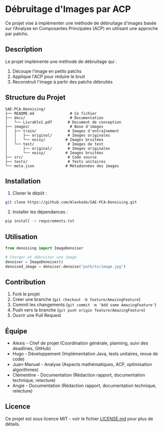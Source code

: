 # Débruitage d'Images par ACP

Ce projet vise à implémenter une méthode de débruitage d'images basée sur l'Analyse en Composantes Principales (ACP) en utilisant une approche par patchs.

## Description

Le projet implémente une méthode de débruitage qui :
1. Découpe l'image en petits patchs
2. Applique l'ACP pour réduire le bruit
3. Reconstruit l'image à partir des patchs débruités

## Structure du Projet

```
SAE-PCA-Denoising/
├── README.md                # Ce fichier
├── docs/                    # Documentation
│   └── Livrable1.pdf       # Document de conception
├── images/                  # Base d'images
│   ├── train/              # Images d'entraînement
│   │   ├── original/       # Images originales
│   │   └── noisy/         # Images bruitées
│   └── test/               # Images de test
│       ├── original/       # Images originales
│       └── noisy/         # Images bruitées
├── src/                    # Code source
├── tests/                  # Tests unitaires
└── meta.json              # Métadonnées des images
```

## Installation

1. Cloner le dépôt :
```bash
git clone https://github.com/Alexkode/SAE-PCA-Denoising.git
```

2. Installer les dépendances :
```bash
pip install -r requirements.txt
```

## Utilisation

```python
from denoising import ImageDenoiser

# Charger et débruiter une image
denoiser = ImageDenoiser()
denoised_image = denoiser.denoise("path/to/image.jpg")
```

## Contribution

1. Fork le projet
2. Créer une branche (`git checkout -b feature/AmazingFeature`)
3. Commit les changements (`git commit -m 'Add some AmazingFeature'`)
4. Push vers la branche (`git push origin feature/AmazingFeature`)
5. Ouvrir une Pull Request

## Équipe

- Alexis - Chef de projet (Coordination générale, planning, suivi des deadlines, GitHub)
- Hugo - Développement (Implémentation Java, tests unitaires, revue de code)
- Juan-Manuel - Analyse (Aspects mathématiques, ACP, optimisation algorithmes)
- Clémentine - Documentation (Rédaction rapport, documentation technique, relecture)
- Angie - Documentation (Rédaction rapport, documentation technique, relecture)

## Licence

Ce projet est sous licence MIT - voir le fichier [LICENSE.md](LICENSE.md) pour plus de détails.